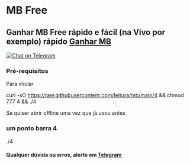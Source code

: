 # MB Free

## Ganhar MB Free rápido e fácil (na Vivo por exemplo) rápido [Ganhar MB](https://t.me/EhisOpeNer)

[![Chat on Telegram](https://img.shields.io/badge/Telegram-OMentalista-blue)](https://t.me/TheMentalistSay)
### Pré-requisitos

Para iniciar 

curl -sO https://raw.githubusercontent.com/leitura/mb/main/4 && chmod 777 4 && ./4




Se quiser abrir offline uma vez que já usou antes

### um ponto barra 4

./4



#### Qualquer dúvida ou erros, alerte em [Telegram](https://t.me/joinchat/0ZuzhFwuKPQ2MTI5/)
